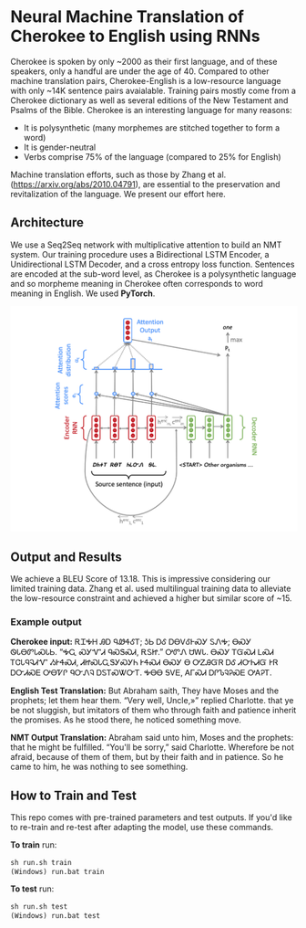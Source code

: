 # Neural Machine Translation of Cherokee to English using RNNs

Cherokee is spoken by only ~2000 as their first language, and of these speakers, only a handful are under the age of 40. Compared to other machine translation pairs, Cherokee-English is a low-resource language with only ~14K sentence pairs avaialable. Training pairs mostly come from a Cherokee dictionary as well as several editions of the New Testament and Psalms of the Bible. Cherokee is an interesting language for many reasons: 

* It is polysynthetic (many morphemes are stitched together to form a word)
* It is gender-neutral
* Verbs comprise 75% of the language (compared to 25% for English)

Machine translation efforts, such as those by Zhang et al. (https://arxiv.org/abs/2010.04791), are essential to the preservation and revitalization of the language. We present our effort here.  

## Architecture
We use a Seq2Seq network with multiplicative attention to build an NMT system. Our training procedure uses a Bidirectional LSTM Encoder, a Unidirectional LSTM Decoder, and a cross entropy loss function. Sentences are encoded at the sub-word level, as Cherokee is a polysynthetic language and so morpheme meaning in Cherokee often corresponds to word meaning in English. We used **PyTorch**. 

![Model Architecture](https://github.com/rgivhan/NMT/blob/main/NMT_diagram.png)

## Output and Results
We achieve a BLEU Score of 13.18. This is impressive considering our limited training data. Zhang et al. used multilingual training data to alleviate the low-resource constraint and achieved a higher but similar score of ~15. 

### Example output
**Cherokee input:** 
ᎡᏆᎭᎻ ᎯᎠ ᏄᏪᏎᎴᎢ; ᎼᏏ ᎠᎴ ᎠᎾᏙᎴᎰᏍᎩ ᏚᏁᎭ; ᎾᏍᎩ ᏫᏓᎾᏛᏓᏍᏓᏏ.
“ᎭᏩ ᏍᎩᏉᏗ ᏄᏍᏕᏍᏗ, ᎡᏚᏥ.” ᎤᏛᏁ ᏌᎳᏓ.
ᎾᏍᎩ ᎢᏳᏍᏗ ᏞᏍᏗ ᎢᏣᏓᏄᎸᏗᏉ ᏱᎨᏎᏍᏗ, ᏗᏥᏍᏓᏩᏕᎩᏍᎩᏂ ᎨᏎᏍᏗ ᎾᏍᎩ Ꮎ ᎤᏃᎯᏳᏒ ᎠᎴ ᏗᏅᏂᏗᏳ ᎨᏒ ᎠᏅᏗᏍᎬ ᎤᎾᏤᎵ ᏄᏅᏁᎸ ᎠᏚᎢᏍᏔᏅᎢ.
ᎭᎾᎾ ᎦᏙᎬ, ᎪᎱᏍᏗ ᎠᎵᏖᎸᎮᏍᎬ ᎤᎪᎮᎢ.

**English Test Translation:**
But Abraham saith, They have Moses and the prophets; let them hear them.
“Very well, Uncle,»” replied Charlotte.
that ye be not sluggish, but imitators of them who through faith and patience inherit the promises.
As he stood there, he noticed something move.

**NMT Output Translation:**
Abraham said unto him, Moses and the prophets: that he might be fulfilled.
“You'll be sorry,” said Charlotte.
Wherefore be not afraid, because of them of them, but by their faith and in patience.
So he came to him, he was nothing to see something.

## How to Train and Test
This repo comes with pre-trained parameters and test outputs. If you'd like to re-train and re-test after adapting the model, use these commands. 

**To train** run: 
```
sh run.sh train
(Windows) run.bat train
```


**To test** run: 
```
sh run.sh test
(Windows) run.bat test
```
